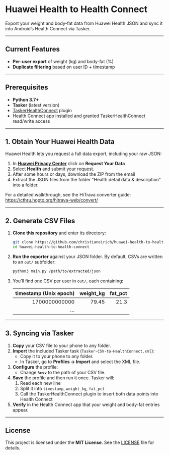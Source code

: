 # Huawei Health to Health Connect

Export your weight and body-fat data from Huawei Health JSON and sync it into Android’s Health Connect via Tasker.

---

## Current Features

- **Per-user export** of weight (kg) and body-fat (%)
- **Duplicate filtering** based on user ID + timestamp

---

## Prerequisites

- **Python 3.7+**
- **Tasker** (latest version)
- [TaskerHealthConnect](https://github.com/RafhaanShah/TaskerHealthConnect) plugin
- Health Connect app installed and granted TaskerHealthConnect read/write access

---

## 1. Obtain Your Huawei Health Data

Huawei Health lets you request a full data export, including your raw JSON:

1. In [**Huawei Privacy Center**](https://privacy.consumer.huawei.com/tool) click on **Request Your Data**
2. Select **Health** and submit your request.
3. After some hours or days, download the ZIP from the email
4. Extract the JSON files from the folder "Health detail data & description" into a folder.

For a detailed walkthrough, see the HiTrava converter guide:
https://cthru.hopto.org/hitrava-web/convert/

---

## 2. Generate CSV Files

1. **Clone this repository** and enter its directory:
   ```bash
   git clone https://github.com/christianeirich/huawei-health-to-health-connect.git
   cd huawei-health-to-health-connect
    ```

2. **Run the exporter** against your JSON folder. By default, CSVs are written to an `out/` subfolder:

   ```bash
   python3 main.py /path/to/extracted/json
   ```
3. You’ll find one CSV per user in `out/`, each containing:

   | timestamp (Unix epoch) | weight\_kg | fat\_pct |
   | ------------------------------: | ---------: | -------: |
   |                   1700000000000 |      79.45 |     21.3 |
   |                               … |            |          |

---

## 3. Syncing via Tasker

1. **Copy** your CSV file to your phone to any folder.
2. **Import** the included Tasker task (`Tasker-CSV-to-HealthConnect.xml`):
   * Copy it to your phone to any folder.
   * In Tasker, go to **Profiles → Import** and select the XML file.
3. **Configure** the profile:
   * Change **`%csv`** to the path of your CSV file.
4. **Save** the profile and then run it once. Tasker will:
   1. Read each new line
   2. Split it into `timestamp`, `weight_kg`, `fat_pct`
   3. Call the TaskerHealthConnect plugin to insert both data points into Health Connect
4. **Verify** in the Health Connect app that your weight and body-fat entries appear.

---

## License

This project is licensed under the **MIT License**. See the [LICENSE](LICENSE) file for details.
